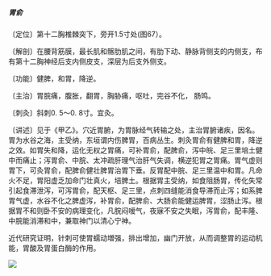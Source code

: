 ##### 胃俞

〔定位〕第十二胸椎棘突下，旁开1.5寸处(图67）。

〔解剖〕在腰背筋膜，最长肌和髂肋肌之间，有肋下动、静脉背侧支的内侧支，布有第十二胸神经后支内侧皮支，深层为后支外侧支。

〔功能〕健脾，和胃，降逆。

〔主治〕胃脘痛，腹胀，翻胃，胸胁痛，呕吐，完谷不化， 肠鸣。

〔刺灸〕斜刺0. 5〜0. 8寸。宜灸。

〔讲述〕见于《甲乙》。穴近胃腑，为胃脉经气转输之处，主治胃腑诸疾，因名。胃为水谷之海，主受纳，东垣谓内伤脾胃，百病丛生。刺灸胃俞有健脾和胃，降逆之效。如胃失和降，运化无权之胃痛，可补胃俞，配脾俞，泻中皖、足三里培土健中而痛止；泻胃俞、中脘、太冲疏肝理气治肝气失调，横逆犯胃之胃痛。胃气虚则胃下，可灸胃俞，配脾俞健壮脾胃治胃下垂。反胃配中脘、足三里温中和胃。凡命火不足，胃阳虚乏加命门壮真火，培脾土。根据胃主受纳，如食阻肠胃，传化失常引起食滞泄泻，可泻胃俞，配天枢、足三里，点刺四缝能消食导滞而止泻；如系脾胃气虚，水谷不化之脾虚泻，补胃俞，配脾俞、大肠俞能健运脾胃，涩肠止泻。根据胃不和则卧不安的病理变化，凡脘闷嗳气，夜寐不安之失眠，泻胃俞，配丰隆、中脘能消滞和中，兼取神门以清心宁神。

近代研究证明，针刺可使胃蠕动増强，排出增加，幽门开放，从而调整胃的运动机能，胃酸及胃蛋白酶的作用。

![](./img/图67.jpg)
